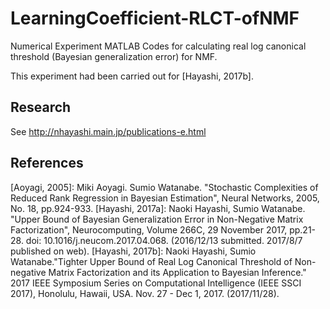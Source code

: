 # LearningCoefficient-RLCT-ofNMF
Numerical Experiment MATLAB Codes for calculating real log canonical threshold (Bayesian generalization error) for NMF.

This experiment had been carried out for \[Hayashi, 2017b\].

## Research
See http://nhayashi.main.jp/publications-e.html

## References
\[Aoyagi, 2005\]: Miki Aoyagi. Sumio Watanabe. "Stochastic Complexities of Reduced Rank Regression in Bayesian Estimation", Neural Networks, 2005, No. 18, pp.924-933. 
\[Hayashi, 2017a\]: Naoki Hayashi, Sumio Watanabe. "Upper Bound of Bayesian Generalization Error in Non-Negative Matrix Factorization", Neurocomputing, Volume 266C, 29 November 2017, pp.21-28. doi: 10.1016/j.neucom.2017.04.068. (2016/12/13 submitted. 2017/8/7 published on web).
\[Hayashi, 2017b\]: Naoki Hayashi, Sumio Watanabe."Tighter Upper Bound of Real Log Canonical Threshold of Non-negative Matrix Factorization and its Application to Bayesian Inference." 2017 IEEE Symposium Series on Computational Intelligence (IEEE SSCI 2017), Honolulu, Hawaii, USA. Nov. 27 - Dec 1, 2017. (2017/11/28). 
